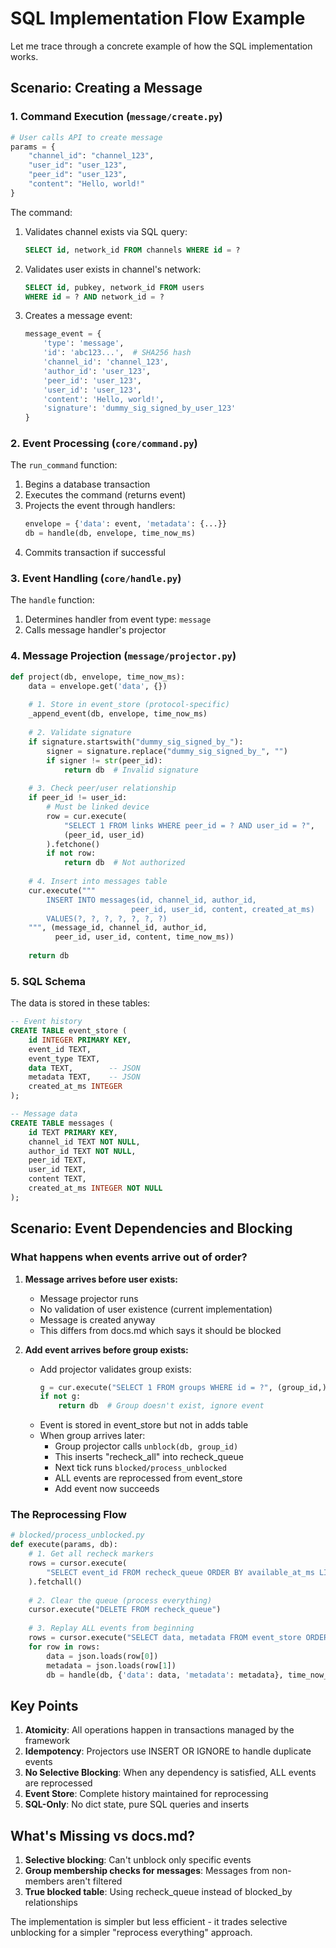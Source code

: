 # SQL Implementation Flow Example

Let me trace through a concrete example of how the SQL implementation works.

## Scenario: Creating a Message

### 1. Command Execution (`message/create.py`)

```python
# User calls API to create message
params = {
    "channel_id": "channel_123",
    "user_id": "user_123", 
    "peer_id": "user_123",
    "content": "Hello, world!"
}
```

The command:
1. Validates channel exists via SQL query:
   ```sql
   SELECT id, network_id FROM channels WHERE id = ?
   ```

2. Validates user exists in channel's network:
   ```sql
   SELECT id, pubkey, network_id FROM users 
   WHERE id = ? AND network_id = ?
   ```

3. Creates a message event:
   ```python
   message_event = {
       'type': 'message',
       'id': 'abc123...',  # SHA256 hash
       'channel_id': 'channel_123',
       'author_id': 'user_123',
       'peer_id': 'user_123',
       'user_id': 'user_123', 
       'content': 'Hello, world!',
       'signature': 'dummy_sig_signed_by_user_123'
   }
   ```

### 2. Event Processing (`core/command.py`)

The `run_command` function:
1. Begins a database transaction
2. Executes the command (returns event)
3. Projects the event through handlers:
   ```python
   envelope = {'data': event, 'metadata': {...}}
   db = handle(db, envelope, time_now_ms)
   ```
4. Commits transaction if successful

### 3. Event Handling (`core/handle.py`)

The `handle` function:
1. Determines handler from event type: `message`
2. Calls message handler's projector

### 4. Message Projection (`message/projector.py`)

```python
def project(db, envelope, time_now_ms):
    data = envelope.get('data', {})
    
    # 1. Store in event_store (protocol-specific)
    _append_event(db, envelope, time_now_ms)
    
    # 2. Validate signature
    if signature.startswith("dummy_sig_signed_by_"):
        signer = signature.replace("dummy_sig_signed_by_", "")
        if signer != str(peer_id):
            return db  # Invalid signature
    
    # 3. Check peer/user relationship
    if peer_id != user_id:
        # Must be linked device
        row = cur.execute(
            "SELECT 1 FROM links WHERE peer_id = ? AND user_id = ?",
            (peer_id, user_id)
        ).fetchone()
        if not row:
            return db  # Not authorized
    
    # 4. Insert into messages table
    cur.execute("""
        INSERT INTO messages(id, channel_id, author_id, 
                           peer_id, user_id, content, created_at_ms)
        VALUES(?, ?, ?, ?, ?, ?, ?)
    """, (message_id, channel_id, author_id, 
          peer_id, user_id, content, time_now_ms))
    
    return db
```

### 5. SQL Schema

The data is stored in these tables:

```sql
-- Event history
CREATE TABLE event_store (
    id INTEGER PRIMARY KEY,
    event_id TEXT,
    event_type TEXT,
    data TEXT,        -- JSON
    metadata TEXT,    -- JSON
    created_at_ms INTEGER
);

-- Message data
CREATE TABLE messages (
    id TEXT PRIMARY KEY,
    channel_id TEXT NOT NULL,
    author_id TEXT NOT NULL,
    peer_id TEXT,
    user_id TEXT,
    content TEXT,
    created_at_ms INTEGER NOT NULL
);
```

## Scenario: Event Dependencies and Blocking

### What happens when events arrive out of order?

1. **Message arrives before user exists:**
   - Message projector runs
   - No validation of user existence (current implementation)
   - Message is created anyway
   - This differs from docs.md which says it should be blocked

2. **Add event arrives before group exists:**
   - Add projector validates group exists:
     ```python
     g = cur.execute("SELECT 1 FROM groups WHERE id = ?", (group_id,)).fetchone()
     if not g:
         return db  # Group doesn't exist, ignore event
     ```
   - Event is stored in event_store but not in adds table
   - When group arrives later:
     - Group projector calls `unblock(db, group_id)`
     - This inserts "recheck_all" into recheck_queue
     - Next tick runs `blocked/process_unblocked`
     - ALL events are reprocessed from event_store
     - Add event now succeeds

### The Reprocessing Flow

```python
# blocked/process_unblocked.py
def execute(params, db):
    # 1. Get all recheck markers
    rows = cursor.execute(
        "SELECT event_id FROM recheck_queue ORDER BY available_at_ms LIMIT 1000"
    ).fetchall()
    
    # 2. Clear the queue (process everything)
    cursor.execute("DELETE FROM recheck_queue")
    
    # 3. Replay ALL events from beginning
    rows = cursor.execute("SELECT data, metadata FROM event_store ORDER BY id").fetchall()
    for row in rows:
        data = json.loads(row[0])
        metadata = json.loads(row[1])
        db = handle(db, {'data': data, 'metadata': metadata}, time_now_ms)
```

## Key Points

1. **Atomicity**: All operations happen in transactions managed by the framework
2. **Idempotency**: Projectors use INSERT OR IGNORE to handle duplicate events
3. **No Selective Blocking**: When any dependency is satisfied, ALL events are reprocessed
4. **Event Store**: Complete history maintained for reprocessing
5. **SQL-Only**: No dict state, pure SQL queries and inserts

## What's Missing vs docs.md?

1. **Selective blocking**: Can't unblock only specific events
2. **Group membership checks for messages**: Messages from non-members aren't filtered
3. **True blocked table**: Using recheck_queue instead of blocked_by relationships

The implementation is simpler but less efficient - it trades selective unblocking for a simpler "reprocess everything" approach.
